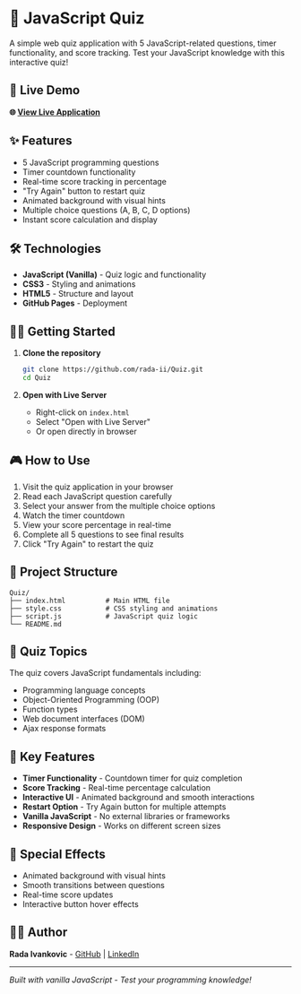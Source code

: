 # 🧠 JavaScript Quiz

A simple web quiz application with 5 JavaScript-related questions, timer functionality, and score tracking. Test your JavaScript knowledge with this interactive quiz!

## 🚀 Live Demo

**🌐 [View Live Application](https://rada-ii.github.io/Quiz/)**

## ✨ Features

- 5 JavaScript programming questions
- Timer countdown functionality
- Real-time score tracking in percentage
- "Try Again" button to restart quiz
- Animated background with visual hints
- Multiple choice questions (A, B, C, D options)
- Instant score calculation and display

## 🛠️ Technologies

- **JavaScript (Vanilla)** - Quiz logic and functionality
- **CSS3** - Styling and animations
- **HTML5** - Structure and layout
- **GitHub Pages** - Deployment

## 🏃‍♀️ Getting Started

1. **Clone the repository**
   ```bash
   git clone https://github.com/rada-ii/Quiz.git
   cd Quiz
   ```

2. **Open with Live Server**
   - Right-click on `index.html`
   - Select "Open with Live Server"
   - Or open directly in browser

## 🎮 How to Use

1. Visit the quiz application in your browser
2. Read each JavaScript question carefully
3. Select your answer from the multiple choice options
4. Watch the timer countdown
5. View your score percentage in real-time
6. Complete all 5 questions to see final results
7. Click "Try Again" to restart the quiz

## 📁 Project Structure

```
Quiz/
├── index.html          # Main HTML file
├── style.css           # CSS styling and animations
├── script.js           # JavaScript quiz logic
└── README.md
```

## 🎯 Quiz Topics

The quiz covers JavaScript fundamentals including:
- Programming language concepts
- Object-Oriented Programming (OOP)
- Function types
- Web document interfaces (DOM)
- Ajax response formats

## 🌟 Key Features

- **Timer Functionality** - Countdown timer for quiz completion
- **Score Tracking** - Real-time percentage calculation
- **Interactive UI** - Animated background and smooth interactions
- **Restart Option** - Try Again button for multiple attempts
- **Vanilla JavaScript** - No external libraries or frameworks
- **Responsive Design** - Works on different screen sizes

## 🎨 Special Effects

- Animated background with visual hints
- Smooth transitions between questions
- Real-time score updates
- Interactive button hover effects

## 👩‍💻 Author

**Rada Ivankovic** - [GitHub](https://github.com/rada-ii) | [LinkedIn](https://www.linkedin.com/in/rada-ivankovic)

---

*Built with vanilla JavaScript - Test your programming knowledge!*
